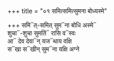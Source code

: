 +++
title = "०१ समित्समित्सुमना बोध्यस्मे"

+++
समि᳓त्-समित् सुम᳓ना बोधि अस्मे᳓  
शुचा᳓-शुचा सुमतिं᳓ रासि व᳓स्वः  
आ᳓ देव देवा᳓न् यज᳓थाय वक्षि  
स᳓खा स᳓खीन् सुम᳓ना यक्षि अग्ने